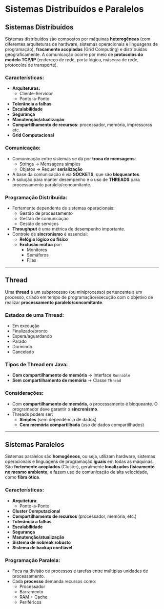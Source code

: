 # Sistemas Distribuídos e Paralelos

## Sistemas Distribuídos

Sistemas distribuídos são compostos por máquinas **heterogêneas** (com diferentes arquiteturas de hardware, sistemas operacionais e linguagens de programação), **fracamente acopladas** (Grid Computing) e distribuídas geograficamente. A comunicação ocorre por meio de **protocolos do modelo TCP/IP** (endereço de rede, porta lógica, máscara de rede, protocolos de transporte).

### Características:
- **Arquiteturas:**
  - Cliente-Servidor
  - Ponto-a-Ponto
- **Tolerância a falhas**
- **Escalabilidade**
- **Segurança**
- **Manutenção/atualização**
- **Compartilhamento de recursos:** processador, memória, impressoras etc.
- **Grid Computacional**

### Comunicação:
- Comunicação entre sistemas se dá por **troca de mensagens**:
  - Strings → Mensagens simples
  - Objetos → Requer **serialização**
- A base da comunicação é via **SOCKETS**, que são **bloqueantes**.
- A solução para manter desempenho é o uso de **THREADS** para processamento paralelo/concomitante.

### Programação Distribuída:
- Fortemente dependente de sistemas operacionais:
  - Gestão de processamento
  - Gestão de comunicação
  - Gestão de serviços
- **Throughput** é uma métrica de desempenho importante.
- Controle de **sincronismo** é essencial:
  - **Relógio lógico ou físico**
  - **Exclusão mútua** por:
    - Monitores
    - Semáforos
    - Filas

---

## Thread

Uma **thread** é um subprocesso (ou miniprocesso) pertencente a um processo, criado em tempo de programação/execução com o objetivo de realizar **processamento paralelo/concomitante**.

### Estados de uma Thread:
- Em execução
- Finalizado/pronto
- Espera/aguardando
- Parado
- Dormindo
- Cancelado

### Tipos de Thread em Java:
- **Com compartilhamento de memória** → Interface `Runnable`
- **Sem compartilhamento de memória** → Classe `Thread`

### Considerações:
- Com **compartilhamento de memória**, o processamento é bloqueante. O programador deve garantir o **sincronismo**.
- Threads podem ser:
  - **Simples** (sem dependência de dados)
  - **Com memória compartilhada** (uso de dados compartilhados)

---

## Sistemas Paralelos

Sistemas paralelos são **homogêneos**, ou seja, utilizam hardware, sistemas operacionais e linguagens de programação **iguais** em todas as máquinas. São **fortemente acoplados** (Cluster), geralmente **localizados fisicamente no mesmo ambiente**, e fazem uso de comunicação de alta velocidade, como **fibra ótica**.

### Características:
- **Arquitetura:**
  - Ponto-a-Ponto
- **Cluster Computacional**
- **Compartilhamento de recursos** (processador, memória, etc.)
- **Tolerância a falhas**
- **Escalabilidade**
- **Segurança**
- **Manutenção/atualização**
- **Sistema de nobreak robusto**
- **Sistema de backup confiável**

### Programação Paralela:
- Foca na divisão de processos e tarefas entre múltiplas unidades de processamento.
- Cada **processo** demanda recursos como:
  - Processador
  - Barramento
  - RAM + Cache
  - Periféricos
